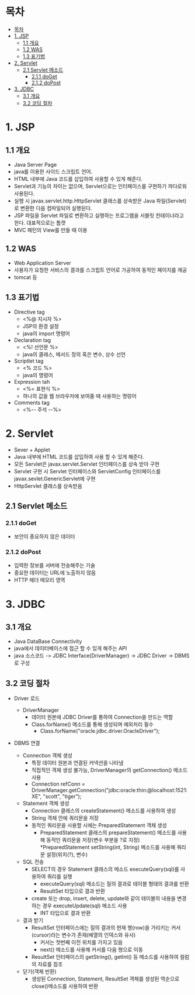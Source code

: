 # 목차
<!-- TOC -->

- [목차](#목차)
- [1. JSP](#1-jsp)
  - [1.1 개요](#11-개요)
  - [1.2 WAS](#12-was)
  - [1.3 표기법](#13-표기법)
- [2. Servlet](#2-servlet)
  - [2.1 Servlet 메소드](#21-servlet-메소드)
    - [2.1.1 doGet](#211-doget)
    - [2.1.2 doPost](#212-dopost)
- [3. JDBC](#3-jdbc)
  - [3.1 개요](#31-개요)
  - [3.2 코딩 절차](#32-코딩-절차)

<!-- /TOC -->
# 1. JSP

## 1.1 개요
* Java Server Page
* java를 이용한 사이드 스크립트 언어.
* HTML 내부에 Java 코드를 삽입하여 사용할 수 있게 해준다.
* Servlet과 기능의 차이는 없으며, Servlet으로는 인터페이스를 구현하기 까다로워 사용된다.
* 실행 시 javax.servlet.http.HttpServlet 클래스를 상속받은 Java 파일(Servlet)로 변환한 다음 컴파일되어 실행된다.
* JSP 파일을 Servlet 파일로 변환하고 실행하는 프로그램을 서블릿 컨테이너라고 한다. 대표적으로는 톰캣
* MVC 패턴의 View를 만들 때 이용
## 1.2 WAS
* Web Application Server
* 사용자가 요청한 서비스의 결과를 스크립트 언어로 가공하여 동적인 페이지를 제공
* tomcat 등
## 1.3 표기법
* Directive tag
  * <%@ 지시자 %>
  * JSP의 환경 설정
  * java의 import 명령어
* Declaration tag
  * <%! 선언문 %>
  * java의 클래스, 메서드 정의 혹은 변수, 상수 선언
* Scriptlet tag
  * <% 코드 %>
  * java의 명령어
* Expression tah
  * <%= 표현식 %>
  * 하나의 값을 웹 브라우저에 보여줄 때 사용하는 명렁어
* Comments tag
  * <%-- 주석 --%>

# 2. Servlet
* Sever + Applet
* Java 내부에 HTML 코드를 삽입하여 사용 할 수 있게 해준다.
* 모든 Servlet은 javax.servlet.Servlet 인터페이스를 상속 받아 구현
* Servlet 구현 시 Servlet 인터페이스와 ServletConfig 인터페이스를 javax.sevlet.GenericServlet에 구현
* HttpServlet 클래스를 상속받음

## 2.1 Servlet 메소드

### 2.1.1 doGet
* 보안이 중요하지 않은 데이터

### 2.1.2 doPost
* 입력한 정보를 서버에 전송해주는 기술
* 중요한 데이터는 URL에 노출하지 않음
* HTTP 헤더 메모리 영역

# 3. JDBC

## 3.1 개요
* Java DataBase Connectivity
* java에서 데이터베이스에 접근 할 수 있게 해주는 API
* java 소스코드 -> JDBC Interface(DriverManager) -> JDBC Driver -> DBMS 로 구성

## 3.2 코딩 절차
* Driver 로드
  * DriverManager
    * 데이터 원본에 JDBC Driver를 통하여 Connection을 만드는 역할
    * Class.forName() 메소드를 통해 생성되며 예외처리 필수
      * Class.forName("oracle.jdbc.driver.OracleDriver");
    
* DBMS 연결
  * Connection 객체 생성
      * 특정 데이터 원본과 연결된 커넥션을 나타냄
      * 직접적인 객체 생성 불가능, DriverManager의 getConnection() 메소드 사용
      * Connection refConn = DriverManager.getConnection("jdbc:oracle:thin:@localhost:1521:XE", "scott", "tiger");
  * Statement 객체 생성
    * Connection 클래스의 createStatement() 메소드를 사용하여 생성
    * String 객체 안에 쿼리문을 저장
    * 동적인 쿼리문을 사용할 시에는 PreparedStatement 객체 생성
      * PreparedStatement 클래스의 prepareStatement() 메소드를 사용해 동적인 쿼리문을 저장(변수 부분을 ?로 지정)
      *PreparedStatement setString(int, String) 메소드를 사용해 쿼리문 설정(위치(?), 변수)
  * SQL 전송
    * SELECT의 경우 Statement 클래스의 메소드 executeQuery(sql)를 사용하여 쿼리를 실행
      * executeQuery(sql) 메소드는 질의 결과로 테이블 형태의 결과를 반환
      * ResultSet 타입으로 결과 반환
    * create 또는 drop, insert, delete, update와 같이 테이블의 내용을 변경하는 경우 executeUpdate(sql) 메소드 사용
      * INT 타입으로 결과 반환
  * 결과 받기
    * ResultSet 인터페이스에는 질의 결과의 현재 행(row)을 가리키는 커서(cursor)라는 변수가 존재(배열의 인덱스와 유사)
      * 커서는 첫번째 이전 위치를 가지고 있음
      * next() 메소드를 사용해 커서를 다음 행으로 이동
    * ResultSet 인터페이스의 getString(), getInt() 등 메소드를 사용하여 컬럼의 자료를 참조
  * 닫기(객체 반환)
    * 생성된 Connection, Statement, ResultSet 객체를 생성된 역순으로 close()메소드를 사용하여 반환